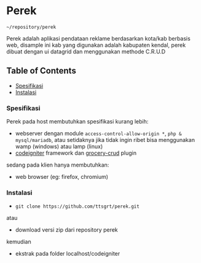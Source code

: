 # Perek
`~/repository/perek`

Perek adalah aplikasi pendataan reklame berdasarkan kota/kab berbasis web, disample ini kab yang digunakan adalah kabupaten kendal, perek dibuat dengan ui datagrid dan menggunakan methode C.R.U.D
 
## Table of Contents
 - [Spesifikasi](#spesifikasi)
 - [Instalasi](#instalasi)
 
### Spesifikasi
Perek pada host membutuhkan spesifikasi kurang lebih:
- webserver dengan module `access-control-allow-origin *`, `php & mysql/mariadb`, atau setidaknya jika tidak ingin ribet bisa menggunakan wamp (windows) atau lamp (linux)
- [codeigniter](https://codeigniter.com) framework dan [grocery-crud](https://www.grocerycrud.com) plugin

sedang pada klien hanya membutuhkan:
- web browser (eg: firefox, chromium)

### Instalasi
- `git clone https://github.com/ttsgrt/perek.git`

atau
- download versi zip dari repository perek

kemudian
- ekstrak pada folder localhost/codeigniter
